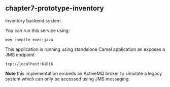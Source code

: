 chapter7-prototype-inventory
----------------------------

Inventory backend system.

You can run this service using:

    mvn compile exec:java
    
This application is running using standalone Camel application an exposes a JMS endpoint 
    
    tcp://localhost:61616

**Note** this implementation embeds an ActiveMQ broker to simulate a legacy system which
    can only be accessed using JMS messaging.